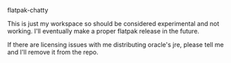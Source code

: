 flatpak-chatty

This is just my workspace so should be considered experimental and not working. I'll eventually make a proper flatpak release in the future. 

If there are licensing issues with me distributing oracle's jre, please tell me and I'll remove it from the repo.
